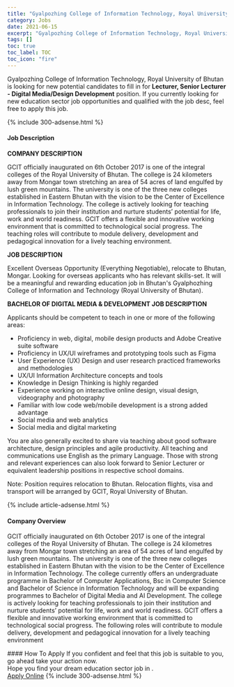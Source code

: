 ```yaml
---
title: "Gyalpozhing College of Information Technology, Royal University of Bhutan Vacancies Lecturer, Senior Lecturer - Digital Media/Design Development" 
category: Jobs 
date: 2021-06-15 
excerpt: "Gyalpozhing College of Information Technology, Royal University of Bhutan is currently looking for suitable person to fill in the Lecturer, Senior Lecturer - Digital Media/Design Development which positioned at " 
tags: [] 
toc: true 
toc_label: TOC 
toc_icon: "fire" 
--- 
```


<p>Gyalpozhing College of Information Technology, Royal University of Bhutan is looking for new potential candidates to fill in for <b>Lecturer, Senior Lecturer - Digital Media/Design Development</b> position. If you currently looking for new education sector job opportunities and qualified with the job desc, feel free to apply this job.
</p>{% include 300-adsense.html %} 
<div><div><h4>Job Description</h4></div><div><div><span><div><p><strong>COMPANY DESCRIPTION</strong></p><p>GCIT officially inaugurated on 6th October 2017 is one of the integral colleges of the Royal University of Bhutan. The college is 24 kilometers away from Mongar town stretching an area of 54 acres of land engulfed by lush green mountains. The university is one of the three new colleges established in Eastern Bhutan with the vision to be the Center of Excellence in Information Technology. The college is actively looking for teaching professionals to join their institution and nurture students&#8217; potential for life, work and world readiness. GCIT offers a flexible and innovative working environment that is committed to technological social progress. The teaching roles will contribute to module delivery, development and pedagogical innovation for a lively teaching environment.</p><p><strong>JOB DESCRIPTION</strong></p><p>Excellent Overseas Opportunity (Everything Negotiable), relocate to Bhutan, Mongar. Looking for overseas applicants who has relevant skills-set. It will be a meaningful and rewarding education job in Bhutan's Gyalphozhing College of Information and Technology (Royal University of Bhutan).</p><p><strong>BACHELOR OF DIGITAL MEDIA &amp; DEVELOPMENT JOB DESCRIPTION</strong></p><p>Applicants should be competent to teach in one or more of the following areas:</p><ul><li>Proficiency in web, digital, mobile design products and Adobe Creative suite software</li><li>Proficiency in UX/UI wireframes and prototyping tools such as Figma</li><li>User Experience (UX) Design and user research practiced frameworks and methodologies</li><li>UX/UI Information Architecture concepts and tools</li><li>Knowledge in Design Thinking is highly regarded</li><li>Experience working on interactive online design, visual design, videography and photography</li><li>Familiar with low code web/mobile development is a strong added advantage</li><li>Social media and web analytics</li><li>Social media and digital marketing</li></ul><p>You are also generally excited to share via teaching about good software architecture, design principles and agile productivity. All teaching and communications use English as the primary Language. Those with strong and relevant experiences can also look forward to Senior Lecturer or equivalent leadership positions in respective school domains.</p><p><span>Note: Position requires relocation to Bhutan. Relocation flights, visa and transport will be arranged by GCIT, Royal University of Bhutan.</span></p></div></span></div></div></div> 
{% include article-adsense.html %} 
<div><div><h4>Company Overview</h4></div><div><div><span><div><p>GCIT officially inaugurated on 6th October 2017 is one of the integral colleges of the Royal University of Bhutan. The college is 24 kilometres away from Mongar town stretching an area of 54 acres of land engulfed by lush green mountains. The university is one of the three new colleges established in Eastern Bhutan with the vision to be the Center of Excellence in Information Technology. The college currently offers an undergraduate programme in Bachelor of Computer Applications, Bsc in Computer Science and Bachelor of Science in Information Technology and will be expanding programmes to Bachelor of Digital Media and AI Development. The college is actively looking for teaching professionals to join their institution and nurture students&#8217; potential for life, work and world readiness. GCIT offers a flexible and innovative working environment that is committed to technological social progress. The following roles will contribute to module delivery, development and pedagogical innovation for a lively teaching environment</p></div></span></div></div></div> 
#### How To Apply 
If you confident and feel that this job is suitable to you, go ahead take your action now. <br/> 
Hope you find your dream education sector job in . <br/> 
<a href="https://www.jobstreet.com.my/en/job/lecturer-senior-lecturer-digital-media-design-development-4591484?jobId=jobstreet-my-job-4591484" class="btn btn--info" target="_blank" rel="nofollow noopenner">Apply Online</a> 
{% include 300-adsense.html %} 